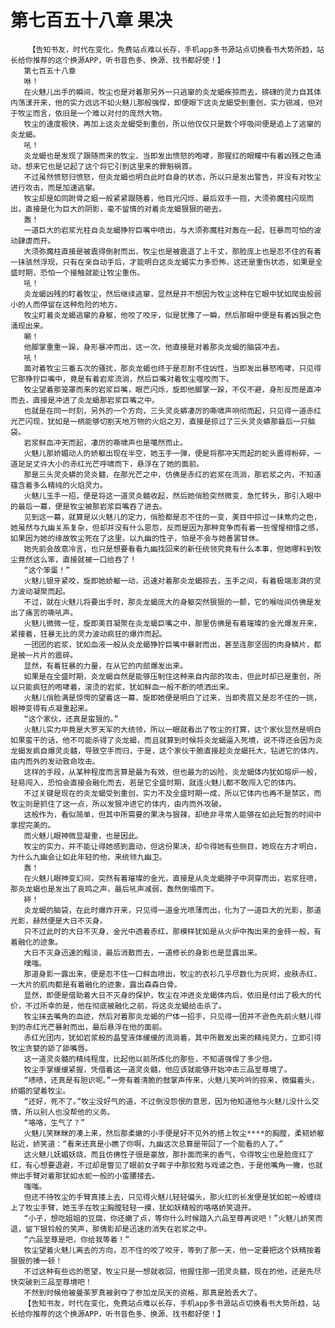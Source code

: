 # 第七百五十八章 果决
        【告知书友，时代在变化，免费站点难以长存，手机app多书源站点切换看书大势所趋，站长给你推荐的这个换源APP，听书音色多、换源、找书都好使！】
       第七百五十八章
       咻！
       在火魅儿出手的瞬间，牧尘也是对着那另外一只逃窜的炎龙蝎疾掠而去，磅礴的灵力自其体内荡漾开来，他的实力远远不如火魅儿那般强悍，即便眼下这炎龙蝎受到重创，实力锐减，但对于牧尘而言，依旧是一个难以对付的庞然大物。
       牧尘的速度极快，再加上这炎龙蝎受到重创，所以他仅仅只是数个呼吸间便是追上了逃窜的炎龙蝎。
       吼！
       炎龙蝎也是发现了跟随而来的牧尘，当即发出愤怒的咆哮，那猩红的眼瞳中有着凶残之色涌动，想来它也是记起了这个将它引到这里来的罪魁祸首。
       不过虽然愤怒归愤怒，但炎龙蝎也明白此时自身的状态，所以只是发出警告，并没有对牧尘进行攻击，而是加速逃窜。
       牧尘却是如同跗骨之蛆一般紧紧跟随着，他目光闪烁，最后双手一抱，大须弥魔柱闪现而出，直接是化为巨大的阴影，毫不留情的对着炎龙蝎狠狠的砸去。
       轰！
       一道巨大的岩浆光柱自炎龙蝎狰狞巨嘴中喷出，与大须弥魔柱对轰在一起，狂暴而可怕的波动肆虐而开。
       大须弥魔柱直接是被震得倒射而出，牧尘也是被震退了上千丈，那脸庞上也是忍不住的有着一抹骇然浮现，只有在亲自动手后，才能明白这炎龙蝎实力多恐怖，这还是重伤状态，如果是全盛时期，恐怕一个接触就能让牧尘重伤。
       吼！
       炎龙蝎凶残的盯着牧尘，然后继续逃窜，显然是并不想因为牧尘这种在它眼中犹如爬虫般弱小的人而停留在这种危险的地方。
       牧尘盯着炎龙蝎逃窜的身躯，他咬了咬牙，似是犹豫了一瞬，然后那眼中便是有着凶狠之色涌现出来。
       唰！
       他脚掌重重一跺，身形暴冲而出，这一次，他直接是对着那炎龙蝎的脑袋冲去。
       吼！
       面对着牧尘三番五次的骚扰，那炎龙蝎也终于是忍耐不住凶性，当即发出暴怒咆哮，只见得它那狰狞巨嘴中，竟是有着岩浆流淌，然后巨嘴对着牧尘噬咬而下。
       牧尘望着那笼罩而来的岩浆巨嘴，眼芒闪烁，旋即他脚掌一跺，不仅不避，身形反而是直冲而去，直接是冲进了炎龙蝎那岩浆巨嘴之中。
       也就是在同一时刻，另外的一个方向，三头灵炎蟒凄厉的嘶啸声响彻而起，只见得一道赤红光芒闪现，犹如是一柄能够切割天地万物的火焰之刃，直接是掠过了三头灵炎蟒那最后一只脑袋。
       岩浆鲜血冲天而起，凄厉的嘶啸声也是噶然而止。
       火魅儿那娇媚动人的娇躯出现在半空，她玉手一弹，便是将那冲天而起的蛇头震得粉碎，一道足足丈许大小的赤红光芒呼啸而下，悬浮在了她的面前。
       那是三头灵炎蟒的灵炎髓，在那光芒之中，仿佛是赤红的岩浆在流淌，那岩浆之内，不知道蕴含着多么精纯的火焰灵力。
       火魅儿玉手一招，便是将这一道灵炎髓收起，然后她俏脸突然微变，急忙转头，那引入眼中的最后一幕，便是牧尘被那岩浆巨嘴吞了进去。
       见到这一幕，就算是以火魅儿的定力，俏脸都是忍不住的一变，美目中掠过一抹焦灼之色，她虽然与九幽关系复杂，但却并没有什么恩怨，反而是因为那种竞争而有着一些惺惺相惜之感，如果因为她的缘故牧尘死在了这里，以九幽的性子，怕是不会与她善罢甘休。
       她先前会故意冷言，也只是想要看看九幽找回来的新任统领究竟有什么本事，但她哪料到牧尘竟然这么笨，直接就被一口给吞了！
       “这个笨蛋！”
       火魅儿银牙紧咬，旋即她娇躯一动，迅速对着那炎龙蝎掠去，玉手之间，有着极端澎湃的灵力波动凝聚而起。
       不过，就在火魅儿将要出手时，那炎龙蝎庞大的身躯突然狠狠的一颤，它的喉咙间仿佛是发出了痛苦的嘶吼声。
       火魅儿微微一怔，旋即美目凝聚在炎龙蝎巨嘴之中，那里仿佛是有着璀璨的金光爆发开来，紧接着，狂暴无比的灵力波动疯狂的爆炸而起。
       一团团的岩浆，犹如血液一般从炎龙蝎狰狞巨嘴中暴射而出，甚至连那坚固的肉身鳞片，都是被一片片的震碎。
       显然，有着狂暴的力量，在从它的内部爆发出来。
       如果是在全盛时期，炎龙蝎自然是能够压制住这种来自内部的攻击，但此时却已是重创，所以只能疯狂的咆哮着，滚烫的岩浆，犹如鲜血一般不断的喷洒出来。
       火魅儿俏脸满是惊愕的望着这一幕，旋即她便是明白了过来，当即秀眉又是忍不住的一挑，眼神变得有点凝重起来。
       “这个家伙，还真是蛮狠的。”
       火魅儿实力毕竟是大罗天军的大统领，所以一眼就看出了牧尘的打算，这个家伙显然是明白如果蛮干的话，他不可能杀得了炎龙蝎，而且就算到时候将炎龙蝎逼入死境，说不得还会因为炎龙蝎发疯自爆灵炎髓，导致空手而归，于是，这个家伙干脆直接趁炎龙蝎托大，钻进它的体内，由内而外的发动致命攻击。
       这样的手段，从某种程度而言算是最为有效，但也最为的凶险，炎龙蝎体内犹如熔炉一般，轻易闯入，恐怕会直接会融化而去，若是它全盛时期，就连火魅儿都不敢闯入它的体内。
       不过关键是现在的炎龙蝎受到重创，实力不及全盛时期一成，所以它体内也再不是禁区，而牧尘则是抓住了这一点，所以发狠冲进它的体内，由内而外攻破。
       这般作为，看似简单，但其中所需要的果决与狠辣，却绝非寻常人能够在如此短暂的时间中拿捏完美的。
       而火魅儿眼神微显凝重，也是因此。
       牧尘的实力，并不能让得她感到震动，但这份果决，却令得她有些侧目，她现在方才明白，为什么九幽会让如此年轻的他，来统领九幽卫。
       轰！
       在火魅儿眼神变幻间，突然有着璀璨的金光，直接是从炎龙蝎脖子中洞穿而出，岩浆狂喷，那炎龙蝎也是发出了哀鸣之声，最后吼声减弱，轰然倒塌而下。
       砰！
       炎龙蝎的脑袋，在此时爆炸开来，只见得一道金光喷薄而出，化为了一道巨大的光影，那道光影，赫然便是大日不灭身。
       只不过此时的大日不灭身，金光中透着赤红，那模样犹如是从火炉中掏出来的金砖一般，有着融化的迹象。
       大日不灭身迅速的黯淡，最后消散而去，一道修长的身影也是显露出来。
       噗嗤。
       那道身影一露出来，便是忍不住一口鲜血喷出，牧尘的衣衫几乎尽数化为灰烬，皮肤赤红，一大片的肌肉都是有着融化的迹象，露出森森白骨。
       显然，即便是借助着大日不灭身的保护，牧尘在冲进炎龙蝎体内后，依旧是付出了极大的代价，不过所幸的是，他在彻底被融化之前，将这炎龙蝎给击杀了。
       牧尘抹去嘴角的血迹，然后对着那炎龙蝎的尸体一招手，只见得一团并不逊色先前火魅儿得到的赤红光芒暴射而出，最后悬浮在他的面前。
       赤红光团内，犹如岩浆般的晶莹液体缓缓的流淌着，其中所散发出来的精纯灵力，立即引得牧尘贪婪的舔了舔嘴唇。
       这一道灵炎髓的精纯程度，比起他以前所炼化的那些，不知道强悍了多少倍。
       牧尘手掌缓缓紧握，凭借着这一道灵炎髓，他应该就能够开始冲击三品至尊境了。
       “啧啧，还真是有胆识呢。”一旁有着清脆的鼓掌声传来，火魅儿笑吟吟的掠来，微偏着头，娇媚的望着牧尘。
       “还好，死不了。”牧尘没好气的道，不过倒没怨恨的意思，因为他知道他与火魅儿没什么交情，所以别人也没帮他的义务。
       “咯咯，生气了？”
       火魅儿笑眯眯的凑上来，然后那柔嫩的小手便是好不见外的搭上牧尘****的胸膛，柔韧娇躯贴近，娇笑道：“看来还真是小瞧了你啊，九幽这次总算是带回了一个能看的人了。”
       这火魅儿妩媚妖娆，而且仿佛性子很是豪放，那扑面而来的香气，令得牧尘也是脸庞红了红，有心想要退避，不过却是瞥见了眼前女子眸子中那狡黠与戏谑之色，于是他嘴角一撇，也就伸出手臂对着那犹如水蛇一般的小蛮腰搂去。
       嗤嗤。
       但还不待牧尘的手臂真搂上去，只见得火魅儿轻轻偏头，那火红的长发便是犹如蛇一般缠绕上了牧尘手臂，她玉手在牧尘胸膛轻轻一摸，犹如妖精般的咯咯娇笑退开。
       “小子，想吃姐姐的豆腐，你还嫩了点，等你什么时候踏入六品至尊再说吧！”火魅儿娇笑而退，留下银铃般的笑声，那倩影却是迅速的消失在岩浆之中。
       “六品至尊是吧，你给我等着！”
       牧尘望着火魅儿离去的方向，忍不住的咬了咬牙，等到了那一天，他一定要把这个妖精按着狠狠的揍一顿！
       不过这种有些远的愿望，牧尘只是一想就收回，他握住那一团灵炎髓，现在的他，还是先尽快突破到三品至尊境吧！
       不然到时候他被曼荼罗真被剥夺了参加龙凤天的资格，那真是脸丢大了。
       【告知书友，时代在变化，免费站点难以长存，手机app多书源站点切换看书大势所趋，站长给你推荐的这个换源APP，听书音色多、换源、找书都好使！】